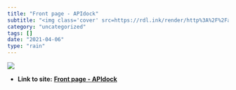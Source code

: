 ```yaml
---
title: "Front page - APIdock"
subtitle: "<img class='cover' src=https://rdl.ink/render/http%3A%2F%2Fapidock.com>"
category: "uncategorized"
tags: []
date: "2021-04-06"
type: "rain"
---
```

<img class="cover" src=https://rdl.ink/render/http%3A%2F%2Fapidock.com>


* **Link to site:** **[Front page - APIdock](http://apidock.com)**